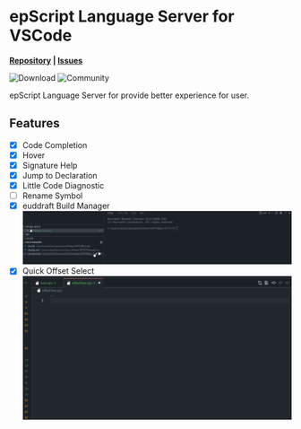# epScript Language Server for VSCode
**[Repository](https://github.com/zuhanit/epscript-language-server) | [Issues](https://github.com/zuhanit/epscript-language-server/issues)**

![Download](https://img.shields.io/visual-studio-marketplace/i/zuhanit.eps-server?style=plastic) ![Community](https://img.shields.io/badge/Community-%20EDAC-yellow?link=https://cafe.naver.com/edac)

epScript Language Server for provide better experience for user.

## Features
- [x] Code Completion
- [x] Hover
- [x] Signature Help
- [x] Jump to Declaration
- [x] Little Code Diagnostic
- [ ] Rename Symbol
- [x] euddraft Build Manager
![Build](https://github.com/zuhanit/epscript-language-server/blob/master/images/build.gif?raw=true)
- [x] Quick Offset Select
![Offset](https://github.com/zuhanit/epscript-language-server/blob/master/images/offset.gif?raw=true)